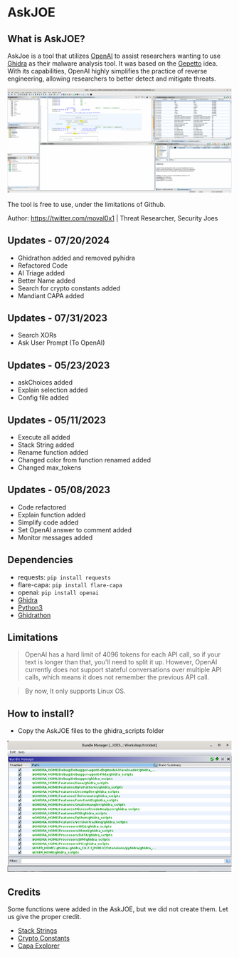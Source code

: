 # AskJOE

## What is AskJOE?
AskJoe is a tool that utilizes [OpenAI](https://openai.com/) to assist researchers wanting to use [Ghidra](https://github.com/NationalSecurityAgency/ghidra) as their malware analysis tool. It was based on the [Gepetto](https://github.com/JusticeRage/Gepetto) idea.
With its capabilities, OpenAI highly simplifies the practice of reverse engineering, allowing researchers to better detect and mitigate threats. 

![AskJOE Running](/imgs/AskJOE-Running.gif "AskJOE Running")

The tool is free to use, under the limitations of Github.

Author: https://twitter.com/moval0x1 | Threat Researcher, Security Joes

## Updates - 07/20/2024
- Ghidrathon added and removed pyhidra
- Refactored Code
- AI Triage added
- Better Name added
- Search for crypto constants added
- Mandiant CAPA added

## Updates - 07/31/2023
- Search XORs
- Ask User Prompt (To OpenAI)

## Updates - 05/23/2023
- askChoices added
- Explain selection added
- Config file added

## Updates - 05/11/2023
- Execute all added
- Stack String added
- Rename function added
- Changed color from function renamed added
- Changed max_tokens

## Updates - 05/08/2023
- Code refactored
- Explain function added
- Simplify code added
- Set OpenAI answer to comment added
- Monitor messages added

## Dependencies
- requests: `pip install requests`
- flare-capa: `pip install flare-capa`
- openai: `pip install openai`
- [Ghidra](https://github.com/NationalSecurityAgency/ghidra)
- [Python3](https://www.python.org/downloads/)
- [Ghidrathon](https://github.com/mandiant/Ghidrathon)


## Limitations
> OpenAI has a hard limit of 4096 tokens for each API call, so if your text is longer than that, you'll need to split it up. However, OpenAI currently does not support stateful conversations over multiple API calls, which means it does not remember the previous API call.

> By now, It only supports Linux OS.

## How to install?
- Copy the AskJOE files to the ghidra_scripts folder

![ghidra_scripts](/imgs/ghidra_scripts_folder.png "ghidra_scripts")

## Credits
Some functions were added in the AskJOE, but we did not create them. Let us give the proper credit.

- [Stack Strings](https://github.com/reb311ion/replica/blob/fede41b9afd2ef5e33c860ce114e8a24193751ac/replica.py#L560)
- [Crypto Constants](https://github.com/reb311ion/replica/blob/fede41b9afd2ef5e33c860ce114e8a24193751ac/replica.py#L527)
- [Capa Explorer](https://github.com/mandiant/capa/blob/master/capa/ghidra/capa_explorer.py)